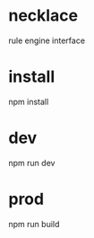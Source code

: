 # necklace
rule engine interface



# install

npm install

# dev
npm run dev

# prod
npm run build


